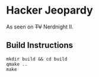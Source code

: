# Hacker Jeopardy

As seen on ~~TV~~ Nerdnight II.

## Build Instructions

```
mkdir build && cd build
qmake ..
make
```

